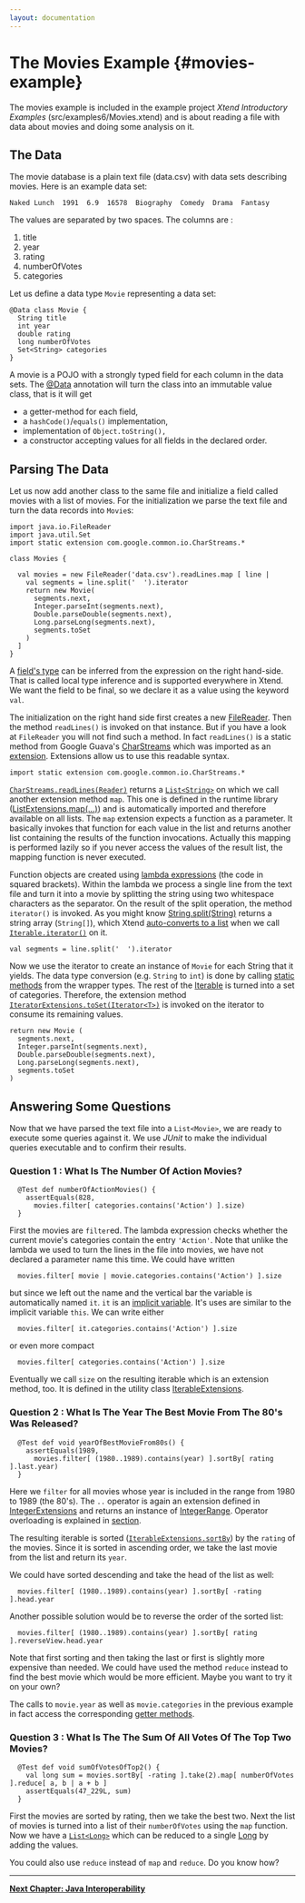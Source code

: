 ```yaml
---
layout: documentation
---
```


# The Movies Example {#movies-example}

The movies example is included in the example project *Xtend Introductory Examples* (src/examples6/Movies.xtend) and is about reading a file with data about movies and doing some analysis on it.

## The Data

The movie database is a plain text file (data.csv) with data sets describing movies. Here is an example data set: 

```
Naked Lunch  1991  6.9  16578  Biography  Comedy  Drama  Fantasy
```

The values are separated by two spaces. The columns are : 

1.  title
1.  year
1.  rating
1.  numberOfVotes
1.  categories

Let us define a data type `Movie` representing a data set:

```xtend
@Data class Movie {
  String title
  int year
  double rating
  long numberOfVotes
  Set<String> categories 
}
```

A movie is a POJO with a strongly typed field for each column in the data sets. The [@Data](06_activeannotations.html#data-annotation) annotation will turn the class into an immutable value class, that is it will get 

*   a getter-method for each field,
*   a `hashCode()`/`equals()` implementation,
*   implementation of `Object.toString(),`
*   a constructor accepting values for all fields in the declared order.

## Parsing The Data

Let us now add another class to the same file and initialize a field called movies with a list of movies. For the initialization we parse the text file and turn the data records into `Movie`s:

```xtend
import java.io.FileReader
import java.util.Set
import static extension com.google.common.io.CharStreams.*

class Movies {
  
  val movies = new FileReader('data.csv').readLines.map [ line |
    val segments = line.split('  ').iterator
    return new Movie(
      segments.next, 
      Integer.parseInt(segments.next), 
      Double.parseDouble(segments.next), 
      Long.parseLong(segments.next), 
      segments.toSet
    )
  ]
}
```

A [field's type](04_xtend_classes_members.html#fields) can be inferred from the expression on the right hand-side. That is called local type inference and is supported everywhere in Xtend. We want the field to be final, so we declare it as a value using the keyword `val`.

The initialization on the right hand side first creates a new [FileReader]({{site.javadoc.java}}/java/io/FileReader.html). Then the method `readLines()` is invoked on that instance. But if you have a look at `FileReader` you will not find such a method. In fact `readLines()` is a static method from Google Guava's [CharStreams]({{site.javadoc.guava}}/com/google/common/io/CharStreams.html) which was imported as an [extension](04_xtend_classes_members.html#extension-imports). Extensions allow us to use this readable syntax.

```xtend
import static extension com.google.common.io.CharStreams.*
```

[`CharStreams.readLines(Reader)`]({{site.javadoc.guava}}/com/google/common/io/CharStreams.html) returns a [`List<String>`]({{site.javadoc.java}}/java/util/List.html) on which we call another extension method `map`. This one is defined in the runtime library ([ListExtensions.map(...)]({{site.src.xtext}}/plugins/org.eclipse.xtext.xbase.lib/src/org/eclipse/xtext/xbase/lib/ListExtensions.java)) and is automatically imported and therefore available on all lists. The `map` extension expects a function as a parameter. It basically invokes that function for each value in the list and returns another list containing the results of the function invocations. Actually this mapping is performed lazily so if you never access the values of the result list, the mapping function is never executed.

Function objects are created using [lambda expressions](05_xtend_expressions.html#lambdas) (the code in squared brackets). Within the lambda we process a single line from the text file and turn it into a movie by splitting the string using two whitespace characters as the separator. On the result of the split operation, the method `iterator()` is invoked. As you might know [String.split(String)]({{site.javadoc.java}}/java/lang/String.html) returns a string array (`String[]`), which Xtend [auto-converts to a list](03_types.html#conversion-rules) when we call [`Iterable.iterator()`]({{site.javadoc.java}}/java/lang/Iterable.html) on it.

```xtend
val segments = line.split('  ').iterator
```

Now we use the iterator to create an instance of `Movie` for each String that it yields. The data type conversion (e.g. `String` to `int`) is done by calling [static methods](05_xtend_expressions.html#static-access) from the wrapper types. The rest of the [Iterable]({{site.javadoc.java}}/java/lang/Iterable.html) is turned into a set of categories. Therefore, the extension method [`IteratorExtensions.toSet(Iterator<T>)`]({{site.src.xtext}}/plugins/org.eclipse.xtext.xbase.lib/src/org/eclipse/xtext/xbase/lib/IteratorExtensions.java) is invoked on the iterator to consume its remaining values.

```xtend
return new Movie (
  segments.next, 
  Integer.parseInt(segments.next), 
  Double.parseDouble(segments.next), 
  Long.parseLong(segments.next), 
  segments.toSet
)
```

## Answering Some Questions

Now that we have parsed the text file into a `List<Movie>`, we are ready to execute some queries against it. We use *JUnit* to make the individual queries executable and to confirm their results.

### Question 1 : What Is The Number Of Action Movies?

```xtend
  @Test def numberOfActionMovies() {
    assertEquals(828, 
      movies.filter[ categories.contains('Action') ].size)
  }
```

First the movies are `filter`ed. The lambda expression checks whether the current movie's categories contain the entry `'Action'`. Note that unlike the lambda we used to turn the lines in the file into movies, we have not declared a parameter name this time. We could have written 

```xtend
  movies.filter[ movie | movie.categories.contains('Action') ].size
```

but since we left out the name and the vertical bar the variable is automatically named `it`. `it` is an [implicit variable](05_xtend_expressions.html#implicit-variables). It's uses are similar to the implicit variable `this`. We can write either

```xtend
  movies.filter[ it.categories.contains('Action') ].size
```

or even more compact 

```xtend
  movies.filter[ categories.contains('Action') ].size
```

Eventually we call `size` on the resulting iterable which is an extension method, too. It is defined in the utility class [IterableExtensions]({{site.src.xtext}}/plugins/org.eclipse.xtext.xbase.lib/src/org/eclipse/xtext/xbase/lib/IterableExtensions.java).

### Question 2 : What Is The Year The Best Movie From The 80's Was Released?

```xtend
  @Test def void yearOfBestMovieFrom80s() {
    assertEquals(1989, 
      movies.filter[ (1980..1989).contains(year) ].sortBy[ rating ].last.year)
  }
```

Here we `filter` for all movies whose year is included in the range from 1980 to 1989 (the 80's). The `..` operator is again an extension defined in [IntegerExtensions]({{site.src.xtext}}/plugins/org.eclipse.xtext.xbase.lib/src/org/eclipse/xtext/xbase/lib/IntegerExtensions.java) and returns an instance of [IntegerRange]({{site.src.xtext}}/plugins/org.eclipse.xtext.xbase.lib/src/org/eclipse/xtext/xbase/lib/IntegerRange.java). Operator overloading is explained in [section](05_xtend_expressions.html#operators).

The resulting iterable is sorted ([`IterableExtensions.sortBy`]({{site.src.xtext}}/plugins/org.eclipse.xtext.xbase.lib/src/org/eclipse/xtext/xbase/lib/IterableExtensions.java)) by the `rating` of the movies. Since it is sorted in ascending order, we take the last movie from the list and return its `year`. 

We could have sorted descending and take the head of the list as well: 

```xtend
  movies.filter[ (1980..1989).contains(year) ].sortBy[ -rating ].head.year
```

Another possible solution would be to reverse the order of the sorted list: 

```xtend
  movies.filter[ (1980..1989).contains(year) ].sortBy[ rating ].reverseView.head.year
```

Note that first sorting and then taking the last or first is slightly more expensive than needed. We could have used the method `reduce` instead to find the best movie which would be more efficient. Maybe you want to try it on your own?

The calls to `movie.year` as well as `movie.categories` in the previous example in fact access the corresponding [getter methods](05_xtend_expressions.html#property-access).

### Question 3 : What Is The The Sum Of All Votes Of The Top Two Movies?

```xtend
  @Test def void sumOfVotesOfTop2() {
    val long sum = movies.sortBy[ -rating ].take(2).map[ numberOfVotes ].reduce[ a, b | a + b ]
    assertEquals(47_229L, sum)
  }
```

First the movies are sorted by rating, then we take the best two. Next the list of movies is turned into a list of their `numberOfVotes` using the `map` function. Now we have a [`List<Long>`]({{site.javadoc.java}}/java/util/List.html) which can be reduced to a single [Long]({{site.javadoc.java}}/java/lang/Long.html) by adding the values.

You could also use `reduce` instead of `map` and `reduce`. Do you know how?

---

**[Next Chapter: Java Interoperability](03_types.html)**